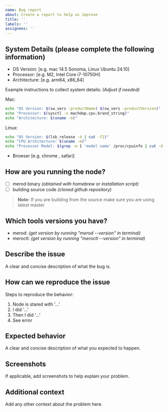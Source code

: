```yaml
---
name: Bug report
about: Create a report to help us improve
title: ''
labels: ''
assignees: ''
---
```


## System Details (please complete the following information)

- OS Version: [e.g. mac 14.5 Sonoma, Linux Ubuntu 24.10]
- Processor: [e.g. M2, Intel Core i7-10750H]
- Architecture: [e.g. arm64, x86_64]

Example instructions to collect system details: _(Adjust if needed)_

Mac:

```bash
echo "OS Version: $(sw_vers -productName) $(sw_vers -productVersion)"
echo "Processor: $(sysctl -n machdep.cpu.brand_string)"
echo "Architecture: $(uname -m)"
```

Linux:

```bash
echo "OS Version: $(lsb_release -d | cut -f2)"
echo "CPU Architecture: $(uname -m)"
echo "Processor Model: $(grep -m 1 'model name' /proc/cpuinfo | cut -d: -f2-)"
```

- Browser [e.g. chrome , safari]

## How are you running the node?

- [ ] merod binary _(obtained with homebrew or installation script)_
- [ ] building source code _(cloned github repository)_

> **Note:** If you are building from the source make sure you are using latest
> master

## Which tools versions you have?

- merod: _(get version by running "merod --version" in terminal)_
- meroctl: _(get version by running "meroctl --version" in terminal)_

## Describe the issue

A clear and concise description of what the bug is.

## How can we reproduce the issue

Steps to reproduce the behavior:

1. Node is stared with '...'
2. I did '...'
3. Then I did '...'
4. See error

## Expected behavior

A clear and concise description of what you expected to happen.

## Screenshots

If applicable, add screenshots to help explain your problem.

## Additional context

Add any other context about the problem here.
